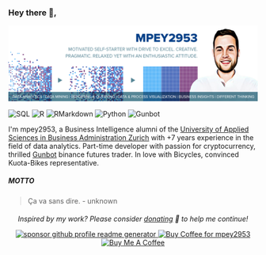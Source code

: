 ### Hey there 👋,

<img src="https://github.com/mpey2953/mpey2953/blob/main/mpey2953_banner_github.png?raw=true" alt="Banner about mpey2953">

![SQL](https://img.shields.io/badge/SQL-Intermediate-white&color=2bbc8a)
![R](https://img.shields.io/badge/R-Intermediate-white&color=2bbc8a)
![RMarkdown](https://img.shields.io/badge/RMarkdown-Beginner-blue)
![Python](https://img.shields.io/badge/Python-Beginner-blue)
![Gunbot](https://img.shields.io/badge/Crypto-Enthusiast-red)

I'm mpey2953, a Business Intelligence alumni of the [University of Applied Sciences in Business Administration Zurich](https://fh-hwz.ch/english/) with +7 years experience in the field of data analytics. Part-time developer with passion for cryptocurrency, thrilled [Gunbot](https://thecryptobot.com/) binance futures trader. In love with Bicycles, convinced Kuota-Bikes representative.

##### MOTTO

> Ça va sans dire. - unknown

####

<p align="center">
<i>Inspired by my work? Please consider <a href="https://paypal.me/mpey2953/5">donating</a>  💸 to help me continue!</i>
</p>

<p align="center">
<a href="https://www.paypal.me/mpey2953"><img src="https://img.shields.io/badge/support-PayPal-blue?logo=PayPal&style=flat-square&label=Donate" alt="sponsor github profile readme generator"/>
</a>
<a href='https://ko-fi.com/mpey2953' target='_blank'><img height='23' width="100" src='https://cdn.ko-fi.com/cdn/kofi3.png?v=2' alt='Buy Coffee for mpey2953' />
</a>
<a href="https://www.buymeacoffee.com/mpey2953" target="_blank"><img src="https://cdn.buymeacoffee.com/buttons/default-orange.png" alt="Buy Me A Coffee" height="23" width="100" style="border-radius:1px" />
</p>